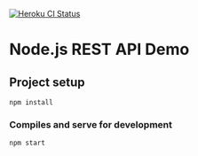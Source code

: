 [![Heroku CI Status](https://node-udemy-shop-demo.herokuapp.com/last.svg)](https://dashboard.heroku.com/pipelines/4aabf91a-33c0-4e2d-845a-2655668c84b7/tests)

# Node.js REST API Demo 

## Project setup
```
npm install
```

### Compiles and serve for development
```
npm start
```
